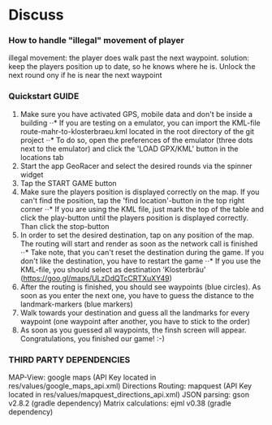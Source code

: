 # Discuss

### How to handle "illegal" movement of player
illegal movement: the player does walk past the next waypoint.
solution: keep the players position up to date, so he knows where he is. Unlock the next round ony if he is near the next waypoint 

### Quickstart GUIDE
1. Make sure you have activated GPS, mobile data and don't be inside a building
⋅⋅* If you are testing on a emulator, you can import the KML-file route-mahr-to-klosterbraeu.kml located in the root directory of the git project
⋅⋅* To do so, open the preferences of the emulator (three dots next to the emulator) and click the 'LOAD GPX/KML' button in the locations tab
2. Start the app GeoRacer and select the desired rounds via the spinner widget
3. Tap the START GAME button
4. Make sure the players position is displayed correctly on the map. If you can't find the position, tap the 'find location'-button in the top right corner
⋅⋅* If you are using the KML file, just mark the top of the table and click the play-button until the players position is displayed correctly. Than click the stop-button
5. In order to set the desired destination, tap on any position of the map. The routing will start and render as soon as the network call is finished
⋅⋅* Take note, that you can't reset the destination during the game. If you don't like the destination, you have to restart the game
⋅⋅* If you use the KML-file, you should select as destination 'Klosterbräu' (https://goo.gl/maps/ULzDdQTcCRTXuXY49)
6. After the routing is finished, you should see waypoints (blue circles). As soon as you enter the next one, you have to guess the distance to the landmark-markers (blue markers)
7. Walk towards your destination and guess all the landmarks for every waypoint (one waypoint after another, you have to stick to the order)
8. As soon as you guessed all waypoints, the finsh screen will appear. Congratulations, you finished our game! :-)
 

### THIRD PARTY DEPENDENCIES
MAP-View: google maps (API Key located in res/values/google_maps_api.xml)
Directions Routing: mapquest (API Key located in res/values/mapquest_directions_api.xml)
JSON parsing: gson v2.8.2 (gradle dependency)
Matrix calculations: ejml v0.38 (gradle dependency)